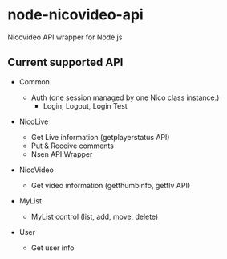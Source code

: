 node-nicovideo-api
==============
Nicovideo API wrapper for Node.js

## Current supported API
- Common
    - Auth (one session managed by one Nico class instance.)
        - Login, Logout, Login Test

- NicoLive
    - Get Live information (getplayerstatus API)
    - Put & Receive comments
    - Nsen API Wrapper

- NicoVideo
    - Get video information (getthumbinfo, getflv API)

- MyList
    -  MyList control (list, add, move, delete)

- User
    - Get user info
